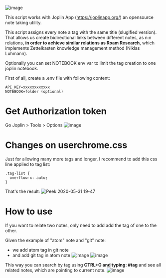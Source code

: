 ![image](https://user-images.githubusercontent.com/5300774/83358530-786a7d00-a374-11ea-8172-ef8447362a07.png)

This script works with Joplin App (https://joplinapp.org/) an opensource note taking utility.

This script assigns every note a tag with the same title (slugified version).
That allows us create bidirectional links between different notes, as n:n relations, **in order to achieve similar relations as Roam Research**, which implements Zettelkasten knowledge management method (Niklas Luhmann).

Optionally you can set NOTEBOOK env var to limit the tag creation to one joplin notebook.

First of all, create a .env file with following content:

```
API_KEY=xxxxxxxxxxxx
NOTEBOOK=folder (optional)
```

# Get Authorization token
Go Joplin > Tools > Options
![image](https://user-images.githubusercontent.com/5300774/83358479-245f9880-a374-11ea-8951-a9e837cc2012.png)

# Changes on userchrome.css
Just for allowing many more tags and longer, I recommend to add this css line applied to tag list:
```
.tag-list {
  overflow-x: auto;
}
```

That's the result:
![Peek 2020-05-31 19-47](https://user-images.githubusercontent.com/5300774/83359006-a4d3c880-a377-11ea-8833-4f04a9667456.gif)

# How to use
If you want to relate two notes, only need to add add the tag of one to the other.

Given the example of "atom" note and "git" note:
- we add atom tag in git note
- and add git tag in atom note
![image](https://user-images.githubusercontent.com/5300774/83359307-c0d86980-a379-11ea-969b-b4bfaf6701c9.png)
![image](https://user-images.githubusercontent.com/5300774/83359369-10b73080-a37a-11ea-9a68-6c54def29094.png)

This way you can search by tag using **CTRL+G and typing: #tag** and see all related notes, which are pointing to current note.
![image](https://user-images.githubusercontent.com/5300774/83359404-4cea9100-a37a-11ea-93eb-30777521ef66.png)